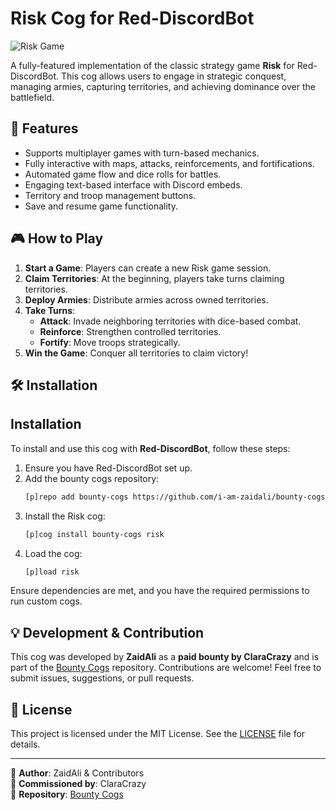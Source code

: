 # Risk Cog for Red-DiscordBot

![Risk Game](https://raw.githubusercontent.com/i-am-zaidali/bounty-cogs/refs/heads/main/risk/data/riskmap.png)

A fully-featured implementation of the classic strategy game **Risk** for Red-DiscordBot. This cog allows users to engage in strategic conquest, managing armies, capturing territories, and achieving dominance over the battlefield.

## 📌 Features
- Supports multiplayer games with turn-based mechanics.
- Fully interactive with maps, attacks, reinforcements, and fortifications.
- Automated game flow and dice rolls for battles.
- Engaging text-based interface with Discord embeds.
- Territory and troop management buttons.
- Save and resume game functionality.

## 🎮 How to Play
1. **Start a Game**: Players can create a new Risk game session.
2. **Claim Territories**: At the beginning, players take turns claiming territories.
3. **Deploy Armies**: Distribute armies across owned territories.
4. **Take Turns**:
   - **Attack**: Invade neighboring territories with dice-based combat.
   - **Reinforce**: Strengthen controlled territories.
   - **Fortify**: Move troops strategically.
5. **Win the Game**: Conquer all territories to claim victory!

## 🛠 Installation
## Installation

To install and use this cog with **Red-DiscordBot**, follow these steps:

1. Ensure you have Red-DiscordBot set up.
2. Add the bounty cogs repository:
   ```sh
   [p]repo add bounty-cogs https://github.com/i-am-zaidali/bounty-cogs
   ```
3. Install the Risk cog:
   ```sh
   [p]cog install bounty-cogs risk
   ```
4. Load the cog:
   ```sh
   [p]load risk
   ```
   
Ensure dependencies are met, and you have the required permissions to run custom cogs.

## 💡 Development & Contribution
This cog was developed  by **ZaidAli** as a **paid bounty by ClaraCrazy** and is part of the [Bounty Cogs](https://github.com/i-am-zaidali/bounty-cogs) repository. Contributions are welcome! Feel free to submit issues, suggestions, or pull requests.

## 📜 License
This project is licensed under the MIT License. See the [LICENSE](../LICENSE) file for details.

---
🔹 **Author**: ZaidAli & Contributors  
🔹 **Commissioned by**: ClaraCrazy  
🔹 **Repository**: [Bounty Cogs](https://github.com/i-am-zaidali/bounty-cogs/tree/main/risk)
